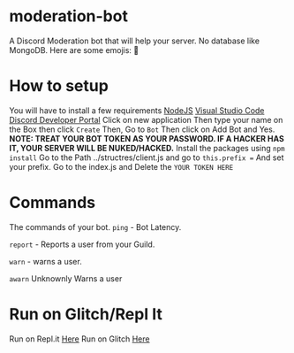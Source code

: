 # moderation-bot
A Discord Moderation bot that will help your server. No database like MongoDB. Here are some emojis: 🔨

# How to setup
You will have to install a few requirements
[NodeJS](https://nodejs.org)
[Visual Studio Code](https://code.visualstudio.com)
[Discord Developer Portal](https://discord.com/developers/applications)
Click on new application
Then type your name on the Box then click `Create`
Then, Go to `Bot` Then click on Add Bot and Yes.
**NOTE: TREAT YOUR BOT TOKEN AS YOUR PASSWORD. IF A HACKER HAS IT, YOUR SERVER WILL BE NUKED/HACKED.**
Install the packages using `npm install`
Go to the Path ../structres/client.js and go to `this.prefix =` And set your prefix.
Go to the index.js and Delete the `YOUR TOKEN HERE` 
# Commands
The commands of your bot.
`ping` - Bot Latency.

`report` - Reports a user from your Guild.

`warn` - warns a user.

`awarn` Unknownly Warns a user
# Run on Glitch/Repl It 
Run on Repl.it [Here](https://repl.it/github/KyleGamezYT/moderation-bot)
Run on Glitch [Here]()